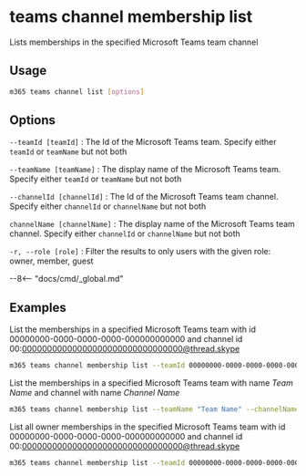 # teams channel membership list

Lists memberships in the specified Microsoft Teams team channel

## Usage

```sh
m365 teams channel list [options]
```

## Options

`--teamId [teamId]`
: The Id of the Microsoft Teams team. Specify either `teamId` or `teamName` but not both

`--teamName [teamName]`
: The display name of the Microsoft Teams team. Specify either `teamId` or `teamName` but not both

`--channelId [channelId]`
: The Id of the Microsoft Teams team channel. Specify either `channelId` or `channelName` but not both

`channelName [channelName]`
: The display name of the Microsoft Teams team channel. Specify either `channelId` or `channelName` but not both

`-r, --role [role]`
: Filter the results to only users with the given role: owner, member, guest

--8<-- "docs/cmd/_global.md"

## Examples
  
List the memberships in a specified Microsoft Teams team with id 00000000-0000-0000-0000-000000000000 and channel id 00:00000000000000000000000000000000@thread.skype

```sh
m365 teams channel membership list --teamId 00000000-0000-0000-0000-000000000000 --channelId 00:00000000000000000000000000000000@thread.skype
```

List the memberships in a specified Microsoft Teams team with name _Team Name_ and channel with name _Channel Name_

```sh
m365 teams channel membership list --teamName "Team Name" --channelName "Channel Name"
```

List all owner memberships in the specified Microsoft Teams team with id 00000000-0000-0000-0000-000000000000 and channel id 00:00000000000000000000000000000000@thread.skype

```sh
m365 teams channel membership list --teamId 00000000-0000-0000-0000-000000000000 --channelId 00:00000000000000000000000000000000@thread.skype --role owner
```
